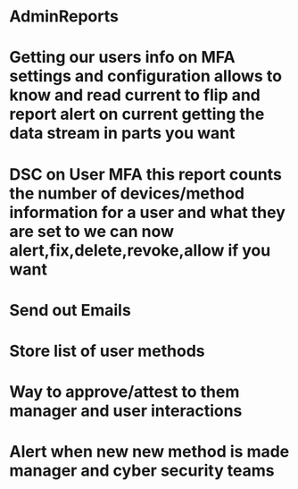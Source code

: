 # AdminReports

# Getting our users info on MFA settings and configuration allows to know and read current to flip and report alert on current getting the data stream in parts you want

# DSC on User MFA this report counts the number of devices/method information for a user and what they are set to we can now alert,fix,delete,revoke,allow if you want

# Send out Emails
# Store list of user methods 
# Way to approve/attest to them manager and user interactions
# Alert when new new method is made manager and cyber security teams

